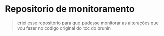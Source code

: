 # Repositorio de monitoramento

> criei esse repositorio para que pudesse monitorar as alterações que vou fazer no codigo original do tcc do brunin